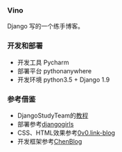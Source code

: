 ### Vino

Django 写的一个练手博客。

### 开发和部署

* 开发工具 Pycharm
* 部署平台 pythonanywhere
* 开发环境 python3.5 + Django 1.9 

### 参考借鉴

* DjangoStudyTeam的[教程](https://github.com/djangoStudyTeam/DjangoBlog/tree/blog-tutorial)
* 部署参考[djangogirls](https://tutorial.djangogirls.org/zh/deploy/)
* CSS、HTML效果参考[0v0.link-blog](https://github.com/7sDream/0v0.link-blog)
* 开发框架参考[ChenBlog](https://github.com/woodcoding/ChenBlog)